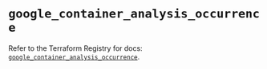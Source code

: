 # `google_container_analysis_occurrence`

Refer to the Terraform Registry for docs: [`google_container_analysis_occurrence`](https://registry.terraform.io/providers/hashicorp/google-beta/6.14.0/docs/resources/google_container_analysis_occurrence).
